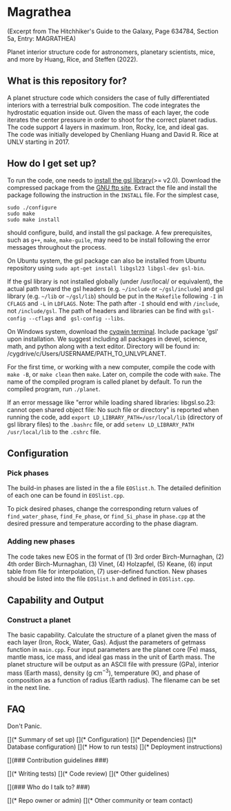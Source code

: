 # Magrathea #

(Excerpt from The Hitchhiker's Guide to the Galaxy, Page 634784, Section 5a, Entry: MAGRATHEA)

Planet interior structure code for astronomers, planetary scientists, mice, and more by Huang, Rice, and Steffen (2022).


## What is this repository for? ##

A planet structure code which considers the case of fully differentiated interiors with a terrestrial bulk composition.
The code integrates the hydrostatic equation inside out.
Given the mass of each layer, the code iterates the center pressure in order to shoot for the correct planet radius.
The code support 4 layers in maximum.  Iron, Rocky, Ice, and ideal gas.  
The code was initially developed by Chenliang Huang and David R. Rice at UNLV starting in 2017.


## How do I get set up? ##

To run the code, one needs to [install the gsl library](https://www.gnu.org/software/gsl/)(>= v2.0).  Download the compressed package from the [GNU ftp site](ftp://ftp.gnu.org/gnu/gsl/).  Extract the file and install the package following the instruction in the `INSTALL` file.  For the simplest case, 
 
    sudo ./configure
    sudo make
    sudo make install

should configure, build, and install the gsl package.  A few prerequisites, such as `g++`, `make`, `make-guile`, may need to be install following the error messages throughout the process. 

On Ubuntu system, the gsl package can also be installed from Ubuntu repository using 
`sudo apt-get install libgsl23 libgsl-dev gsl-bin`.

If the gsl library is not installed globally (under /usr/local/ or equivalent), the actual path toward the gsl headers (e.g. `~/include` or `~/gsl/include`) and gsl library (e.g. `~/lib` or `~/gsl/lib`) should be put in the `Makefile` following `-I` in `CFLAGS` and `-L` in `LDFLAGS`.  Note: The path after `-I` should end with `/include`, not `/include/gsl`.  The path of headers and libraries can be find with `gsl-config --cflags` and ` gsl-config --libs`.

On Windows system, download the [cyqwin terminal](https://www.cygwin.com/). Include package 'gsl' upon installation. We suggest including all packages in devel, science, math, and python along with a text editor. Directory will be found in: /cygdrive/c/Users/USERNAME/PATH_TO_UNLVPLANET.

For the first time, or working with a new computer, compile the code with `make -B`, or `make clean` then `make`.
Later on, compile the code with `make`.
The name of the compiled program is called planet by default.  To run the compiled program, run
`./planet`.

If an error message like "error while loading shared libraries: libgsl.so.23: cannot open shared object file: No such file or directory" is reported when running the code, add `export LD_LIBRARY_PATH=/usr/local/lib` (directory of gsl library files) to the `.bashrc` file, or add `setenv LD_LIBRARY_PATH /usr/local/lib` to the `.cshrc` file.

## Configuration ##

### Pick phases ###

The build-in phases are listed in the a file `EOSlist.h`.  The detailed definition of each one can be found in `EOSlist.cpp`.

To pick desired phases, change the corresponding return values of `find_water_phase`, `find_Fe_phase`, or `find_Si_phase` in `phase.cpp` at the desired pressure and temperature according to the phase diagram.

### Adding new phases ###

The code takes new EOS in the format of (1) 3rd order Birch-Murnaghan, (2) 4th order Birch-Murnaghan, (3) Vinet, (4) Holzapfel, (5) Keane, (6) input table from file for interpolation, (7) user-defined function.
New phases should be listed into the file `EOSlist.h` and defined in `EOSlist.cpp`.


## Capability and Output ##

### Construct a planet ###
The basic capability. Calculate the structure of a planet given the mass of each layer (Iron, Rock, Water, Gas).
Adjust the parameters of getmass function in `main.cpp`.  Four input parameters are the planet core (Fe) mass, mantle mass, ice mass, and ideal gas mass in the unit of Earth mass.
The planet structure will be output as an ASCII file with pressure (GPa), interior mass (Earth mass), density (g cm$^{-3}$), temperature (K), and phase of composition as a function of radius (Earth radius).
The filename can be set in the next line.


## FAQ ##
Don't Panic.


[](* Summary of set up)
[](* Configuration)
[](* Dependencies)
[](* Database configuration)
[](* How to run tests)
[](* Deployment instructions)

[](### Contribution guidelines ###)

[](* Writing tests)
[](* Code review)
[](* Other guidelines)

[](### Who do I talk to? ###)

[](* Repo owner or admin)
[](* Other community or team contact)
